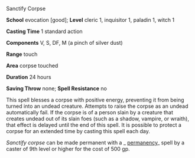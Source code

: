 Sanctify Corpse

**School** evocation [good]; **Level** cleric 1, inquisitor 1, paladin 1, witch 1

**Casting Time** 1 standard action

**Components** V, S, DF, M (a pinch of silver dust)

**Range** touch

**Area** corpse touched

**Duration** 24 hours

**Saving Throw** none; **Spell Resistance** no

This spell blesses a corpse with positive energy, preventing it from being turned into an undead creature. Attempts to raise the corpse as an undead automatically fail. If the corpse is of a person slain by a creature that creates undead out of its slain foes (such as a shadow, vampire, or wraith), that effect is delayed until the end of this spell. It is possible to protect a corpse for an extended time by casting this spell each day.

_Sanctify corpse_ can be made permanent with a _ [permanency](spells/permanency#_permanency)_ spell by a caster of 9th level or higher for the cost of 500 gp.

